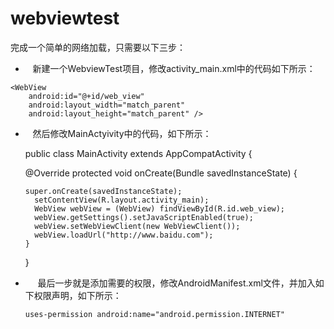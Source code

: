# webviewtest
完成一个简单的网络加载，只需要以下三步：

*    新建一个WebviewTest项目，修改activity_main.xml中的代码如下所示：
<?xml version="1.0" encoding="utf-8"?>
<LinearLayout xmlns:android="http://schemas.android.com/apk/res/android"
    android:layout_width="match_parent"
    android:layout_height="match_parent" >

    <WebView
        android:id="@+id/web_view"
        android:layout_width="match_parent"
        android:layout_height="match_parent" />

</LinearLayout>

*    然后修改MainActyivity中的代码，如下所示：


    public class MainActivity extends AppCompatActivity {

    @Override
    protected void onCreate(Bundle savedInstanceState) {
      
      super.onCreate(savedInstanceState);
        setContentView(R.layout.activity_main);
        WebView webView = (WebView) findViewById(R.id.web_view);
        webView.getSettings().setJavaScriptEnabled(true);
        webView.setWebViewClient(new WebViewClient());
        webView.loadUrl("http://www.baidu.com");
      }

    }


*      最后一步就是添加需要的权限，修改AndroidManifest.xml文件，并加入如下权限声明，如下所示：

      uses-permission android:name="android.permission.INTERNET" 

  
